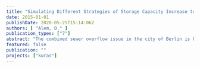 ```yaml
---
title: "Simulating Different Strategies of Storage Capacity Increase to Reduce Combined Sewer Overflows and Flooding"
date: 2015-01-01
publishDate: 2020-05-25T15:14:06Z
authors: [ "Alem, D." ]
publication_types: ["7"]
abstract: "The combined sewer overflow issue in the city of Berlin is becoming an increasing threat to the water quality of the surface water bodies, as the number and volumes of combined sewer overflow (CSO) events occurring per year may be on the rise due to climate variations among other aspects. For this reason, a case study was formulated to investigate the implementation of storage tanks in one of Berlin’s sub catchments, Wilmersdorf, in order to reduce the Occurrence of CSO to a once per year event on average. The investigation was made using InfoWorks Collection system (CS), one dimensional urban planning software used widely for sewer system modelling. The network of the Wilmersdorf catchment (majorly consisting of combined sewers, with small portions of separate rain and separate foul sewers) was modelled with the aid of InfoWorks. The implementation of tanks in the network was divided into two main parts: centralized and decentralized tanks. The centralized tanks addressed the issue of CSO, in order to reduce the CSO occurrence to once per year, firstly by using a short design storms representing a one year return period, to implement initial storage volumes, then this network was validated using rain series records for one year (1990) and for thirty years (1980-2010). The decentralized tanks were implemented at much smaller storage volumes compared to the centralized tanks, in localized locations to solve small surface floods in the separate rain sewer system, or to reduce the pollutant load Biological oxygen demand (BOD) of the CSO, by storing water from the separate foul system in the catchment. The results obtained for the centralized storage tanks show major reductions in CSO, with four centralized tanks implemented in central parts of the catchment. The target of once per year CSO event was achieved for the one year rain series (1990), but not for the thirty years rain series (1980-2010). Results for the decentralized storage tanks show reduction of surface flooding for the studied local areas in the catchment, with sometimes a reduction of surface floods also downstream of the targeted areas. On the other hand, the pollutant load (BOD) was reduced by negligible amounts with decentralized tanks at the studied separate foul system locations, with results showing that the overall BOD load reduction in the overflow volume is also accompanied with CSO overall volume reduction."
featured: false
publication: ""
projects: ["kuras"]
---
```


